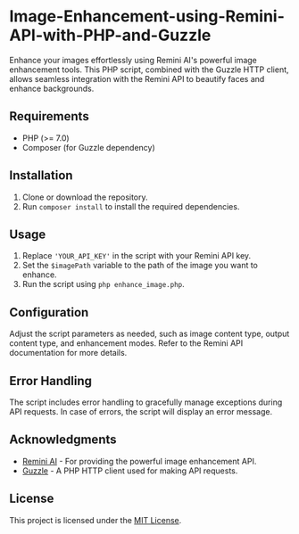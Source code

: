 # Image-Enhancement-using-Remini-API-with-PHP-and-Guzzle

Enhance your images effortlessly using Remini AI's powerful image enhancement tools. This PHP script, combined with the Guzzle HTTP client, allows seamless integration with the Remini API to beautify faces and enhance backgrounds.

## Requirements

- PHP (>= 7.0)
- Composer (for Guzzle dependency)

## Installation

1. Clone or download the repository.
2. Run `composer install` to install the required dependencies.

## Usage

1. Replace `'YOUR_API_KEY'` in the script with your Remini API key.
2. Set the `$imagePath` variable to the path of the image you want to enhance.
3. Run the script using `php enhance_image.php`.

## Configuration

Adjust the script parameters as needed, such as image content type, output content type, and enhancement modes. Refer to the Remini API documentation for more details.

## Error Handling

The script includes error handling to gracefully manage exceptions during API requests. In case of errors, the script will display an error message.

## Acknowledgments

- [Remini AI](https://www.reminiapp.com/) - For providing the powerful image enhancement API.
- [Guzzle](https://docs.guzzlephp.org/) - A PHP HTTP client used for making API requests.

## License

This project is licensed under the [MIT License](LICENSE).
